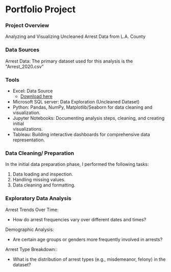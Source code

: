 # Portfolio Project

### Project Overview

Analyzing and Visualizing Uncleaned Arrest Data from L.A. County

### Data Sources

Arrest Data: The primary dataset used for this analysis is the "Arrest_2020.csv"

### Tools

- Excel: Data Source
  - [Download here](https://data.lacity.org/Public-Safety/Arrest-Data-from-2020-to-Present/amvf-fr72/about_data)
- Microsoft SQL server: Data Exploration (Uncleaned Dataset)
- Python: Pandas, NumPy, Matplotlib/Seaborn for data cleaning and visualization.
- Jupyter Notebooks: Documenting analysis steps, cleaning, and creating initial     
  visualizations.
- Tableau: Building interactive dashboards for comprehensive data representation.

### Data Cleaning/ Preparation

In the initial data preparation phase, I performed the following tasks:

1. Data loading and inspection.
2. Handling missing values.
3. Data cleaning and formatting.

### Exploratory Data Analysis

Arrest Trends Over Time:
  - How do arrest frequencies vary over different dates and times?

Demographic Analysis:
  - Are certain age groups or genders more frequently involved in arrests?

Arrest Type Breakdown::
  - What is the distribution of arrest types (e.g., misdemeanor, felony) in the dataset?



